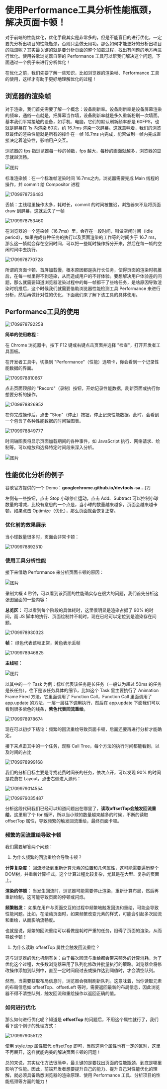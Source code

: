 # 使用Performance工具分析性能瓶颈，解决页面卡顿！

对于前端的性能优化，优化手段其实是非常多的，但是不能盲目的进行优化，一定要先分析出项目的性能瓶颈，否则只会做无用功。那么如何才能更好的分析出项目的瓶颈呢？其实最关键的就是要分析页面的整个加载过程，找出有问题的地方再进行优化。使用谷歌浏览器自带的 Performance 工具可以帮我们解决这个问题，下面通过一个例子来进行分析优化！

在优化之前，我们先要了解一些知识，比如浏览器的渲染帧、Performance 工具的使用，这样才有助于更好地理解优化的过程！

## **浏览器的渲染帧**

对于渲染，我们首先需要了解一个概念：设备刷新率。设备刷新率是设备屏幕渲染的频率，通俗一点就是，把屏幕当作墙，设备刷新率就是多久重新粉刷一次墙面。基本我们平常接触的设备，如手机、电脑，它们的默认刷新频率都是 60FPS，也就是屏幕在 1s 内渲染 60次，约 16.7ms 渲染一次屏幕。这就意味着，我们的浏览器最佳的渲染性能就是所有的操作在一帧 16.7ms 内完成，能否做到一帧内完成直接决定着渲染性，影响用户交互。

浏览器的 fps 指浏览器每一秒的帧数，fps 越大，每秒的画面就越多，浏览器的显示就越流畅。

![图片](C:\Users\Administrator\AppData\Roaming\Typora\typora-user-images\1709978726017.png)

标准渲染帧：在一个标准帧渲染时间 16.7ms之内，浏览器需要完成 Main 线程的操作，并 commit 给 Compositor 进程

![1709978736483](C:\Users\Administrator\AppData\Roaming\Typora\typora-user-images\1709978736483.png)

丢帧：主线程里操作太多，耗时长，commit 的时间被推迟，浏览器来不及将页面 draw 到屏幕，这就丢失了一帧

![1709978753460](C:\Users\Administrator\AppData\Roaming\Typora\typora-user-images\1709978753460.png)

在浏览器的一个渲染帧（16.7ms）里，会存在一段时间，叫做空闲时间（idle period），如果完成各种任务的执行以及页面渲染的工作等的时间少于 16.7 ms，那么这一帧就会存在空闲时间，可以把一些耗时操作拆分开来，然后在每一帧的空闲时间中去执行。

![1709978770728](C:\Users\Administrator\AppData\Roaming\Typora\typora-user-images\1709978770728.png)

所谓的页面卡顿、首屏加载慢，根本原因都是执行长任务，使得页面的渲染时机推后，在每一帧里得不到渲染，从而造成用户的不好体验。要想解决用户体验差的问题，那么就需要知道浏览器渲染过程中的每一帧都干了些啥任务，是啥原因导致渲染时机推后，这个时候我们就需要借助浏览器性能检测工具 Performance 来进行分析，然后再做针对性的优化，下面我们来了解下该工具的具体使用。

## **Performance工具的使用**

![1709978792258](C:\Users\Administrator\AppData\Roaming\Typora\typora-user-images\1709978792258.png)

**简单的使用教程：**

在 Chrome 浏览器中，按下 F12 键或右键点击页面并选择 "检查"，打开开发者工具面板。

在开发者工具中，切换到 "Performance"（性能）选项卡，你会看到一个记录性能数据的界面。

![1709978810667](C:\Users\Administrator\AppData\Roaming\Typora\typora-user-images\1709978810667.png)

点击页面顶部的 "Record"（录制）按钮，开始记录性能数据，刷新页面或执行你想要分析的操作。

![1709978826952](C:\Users\Administrator\AppData\Roaming\Typora\typora-user-images\1709978826952.png)

在你完成操作后，点击 "Stop"（停止）按钮，停止记录性能数据。此时，会看到一个包含了各种性能数据的时间轴图表。

![1709978849777](C:\Users\Administrator\AppData\Roaming\Typora\typora-user-images\1709978849777.png)

时间轴图表将显示页面加载期间的各种事件，如 JavaScript 执行、网络请求、绘制等。可以缩放和选择特定时间段来深入分析。

![图片](C:\Users\Administrator\AppData\Roaming\Typora\typora-user-images\1709978872823.png)



## **性能优化分析的例子**

谷歌官方提供的一个 Demo：**googlechrome.github.io/devtools-sa…**[2]

左侧有一些按钮，点击 Stop 小球停止运动，点击 Add、Subtract 可以控制小球数量的增减，比较有意思的一个点是，当小球的数量越来越多，页面会越来越卡顿，如果点击 Optimize（优化），那么页面就会恢复正常。

### **优化前的效果展示**

当小球数量很多时，页面会非常卡顿：

![1709978892510](C:\Users\Administrator\AppData\Roaming\Typora\typora-user-images\1709978892510.png)



### **使用工具分析性能**

接下来借助 Performance 来分析页面卡顿的原因：

![图片](C:\Users\Administrator\AppData\Roaming\Typora\typora-user-images\1709978913181.png)

录制大概 4 秒钟，可以看到该页面的性能确实存在很大的问题，我们首先分析这张图里面的一些内容：

**总览区：** 可以看到每个阶段的具体耗时，这里很明显是渲染占据了 90% 的时间，而 JS 脚本的执行、页面绘制并不耗时，现在已经可以定位到是渲染存在问题。

![1709978930323](C:\Users\Administrator\AppData\Roaming\Typora\typora-user-images\1709978930323.png)

**帧：** 绿色代表该帧正常，黄色表示丢帧

![1709978946825](C:\Users\Administrator\AppData\Roaming\Typora\typora-user-images\1709978946825.png)

**主线程：**

![图片](C:\Users\Administrator\AppData\Roaming\Typora\typora-user-images\1709978959242.png)

以其中的一个 Task 为例：标红代表该任务是长任务（一般认为超过 50ms 的任务是长任务），往下是该任务具体的细节，比如这个 Task 里主要执行了 Animation Frame Fired 方法，它里面调用了 Function Call，Function Call 里面调用了 app.update 的方法，一层一层往下调用执行，然后在 app.update 下面我们可以看到很多紫色的线条，**紫色代表回流重绘**。

![1709978978674](C:\Users\Administrator\AppData\Roaming\Typora\typora-user-images\1709978978674.png)

现在可以初步下结论：频繁的回流重绘导致页面卡顿，后面还要再进行分析才能确定。

接下来点击其中的一个任务，观察 Call Tree，每个方法的执行时间都能看到，以及时间的占比

![1709978999168](C:\Users\Administrator\AppData\Roaming\Typora\typora-user-images\1709978999168.png)

我们的分析目标主要是寻找花费时间长的任务，依次点开，可以发现 90% 的时间是花费在 Layout，点击右侧进入源码：

![1709979014554](C:\Users\Administrator\AppData\Roaming\Typora\typora-user-images\1709979014554.png)

![1709979035487](C:\Users\Administrator\AppData\Roaming\Typora\typora-user-images\1709979035487.png)

分析这段代码我们已经可以知道问题出在哪里了，**读取offsetTop会触发回流重绘**，这里用了个 for 循环，所以当小球的数量越来越多的时候，不断的读取 offsetTop 属性，导致频繁的触发回流重绘，最终页面卡顿。

### **频繁的回流重绘导致卡顿**

我们需要解答两个问题：

1. 为什么频繁的回流重绘会导致卡顿？

**计算复杂度：** 回流涉及到重新计算元素的位置和几何属性，这可能需要遍历整个DOM树，并重新计算样式。这个计算过程比较复杂，尤其是在大型、复杂的页面上。

**渲染的停顿：** 当发生回流时，浏览器可能需要停止渲染，重新计算布局，然后再重新绘制，这可能导致页面的停顿或闪烁。

**频繁触发：** 如果在用户与页面交互的过程中频繁地触发回流和重绘，可能会导致性能问题。比如，在滚动页面时，如果频繁改变元素的样式，可能会引起多次回流和重绘，从而影响流畅度。

也就是说，频繁的回流重绘可以看做是耗时严重的任务，阻碍了页面的渲染，从而导致卡顿！

1. 为什么读取 offsetTop 属性会触发回流重绘？

这与浏览器的优化机制有关：由于每次回流与重绘都会带来额外的计算消耗，为了优化这个过程，大多数浏览器采用了队列化修改并批量执行的策略。浏览器会将修改操作添加到队列中，直至一定时间段过去或操作达到阈值时，才会清空队列。

然而，当需要获取布局信息时，浏览器会强制刷新队列。这意味着，当你读取元素的布局信息如 offsetTop、offsetLeft 等时，需要返回最新的布局信息，因此浏览器不得不清空队列，触发回流和重绘操作以返回正确的值。

### **如何进行优化**

那么如何进行优化呢？知道是 **offsetTop** 的问题后，不用这个属性就行了，我们看下这个例子的处理方式：

![1709979055122](C:\Users\Administrator\AppData\Roaming\Typora\typora-user-images\1709979055122.png)

使用 style.top 属性取代 offsetTop 即可，当然这两个属性也有一定的区别，这里不再展开，这样就能完美的解决页面卡顿的问题！

总的来说，其实优化方法很简单，最关键的是要找出页面的性能瓶颈，到底是哪里影响了性能。因此，前端开发者想要提升自己的能力、提升自己对性能优化的理解，就必须具备熟悉浏览器的渲染原理、使用 Performance 工具、分析项目的性能瓶颈等方面的能力！